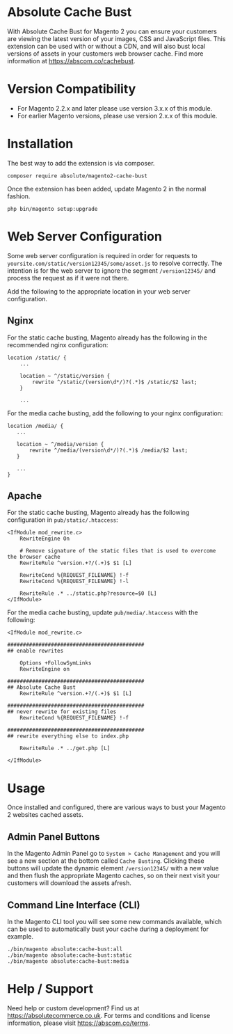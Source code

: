 # Absolute Cache Bust
With Absolute Cache Bust for Magento 2 you can ensure your customers are viewing the latest version of your images, CSS and JavaScript files.
This extension can be used with or without a CDN, and will also bust local versions of assets in your customers web browser cache.
Find more information at https://abscom.co/cachebust.

# Version Compatibility

- For Magento 2.2.x and later please use version 3.x.x of this module.
- For earlier Magento versions, please use version 2.x.x of this module.

# Installation
The best way to add the extension is via composer.

```
composer require absolute/magento2-cache-bust
```

Once the extension has been added, update Magento 2 in the normal fashion.

```
php bin/magento setup:upgrade
```

# Web Server Configuration
Some web server configuration is required in order for requests to `yoursite.com/static/version12345/some/asset.js` to resolve correctly.
The intention is for the web server to ignore the segment `/version12345/` and process the request as if it were not there.

Add the following to the appropriate location in your web server configuration.

## Nginx
For the static cache busting, Magento already has the following in the recommended nginx configuration:

```
location /static/ {
    ...

    location ~ ^/static/version {
        rewrite ^/static/(version\d*/)?(.*)$ /static/$2 last;
    }
    
    ...
```

For the media cache busting, add the following to your nginx configuration:

```
location /media/ {
   ...
   
   location ~ ^/media/version {
       rewrite ^/media/(version\d*/)?(.*)$ /media/$2 last;
   }
   
   ...
}
```

## Apache
For the static cache busting, Magento already has the following configuration in `pub/static/.htaccess`:
 
```
<IfModule mod_rewrite.c>
    RewriteEngine On

    # Remove signature of the static files that is used to overcome the browser cache
    RewriteRule ^version.+?/(.+)$ $1 [L]

    RewriteCond %{REQUEST_FILENAME} !-f
    RewriteCond %{REQUEST_FILENAME} !-l

    RewriteRule .* ../static.php?resource=$0 [L]
</IfModule>
```

For the media cache busting, update `pub/media/.htaccess` with the following:

```
<IfModule mod_rewrite.c>

############################################
## enable rewrites

    Options +FollowSymLinks
    RewriteEngine on

############################################
## Absolute Cache Bust
    RewriteRule ^version.+?/(.+)$ $1 [L]

############################################
## never rewrite for existing files
    RewriteCond %{REQUEST_FILENAME} !-f

############################################
## rewrite everything else to index.php

    RewriteRule .* ../get.php [L]
    
</IfModule>
```

# Usage
Once installed and configured, there are various ways to bust your Magento 2 websites cached assets.

## Admin Panel Buttons
In the Magento Admin Panel go to `System > Cache Management` and you will see a new section at the bottom called `Cache Busting`.
Clicking these buttons will update the dynamic element `/version12345/` with a new value and then flush the appropriate Magento caches, so on their next visit your customers will download the assets afresh.

## Command Line Interface (CLI)
In the Magento CLI tool you will see some new commands available, which can be used to automatically bust your cache during a deployment for example.

```
./bin/magento absolute:cache-bust:all
./bin/magento absolute:cache-bust:static
./bin/magento absolute:cache-bust:media
```

# Help / Support
Need help or custom development? Find us at https://absolutecommerce.co.uk.
For terms and conditions and license information, please visit https://abscom.co/terms.
